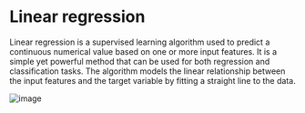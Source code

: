 # Linear regression
Linear regression is a supervised learning algorithm used to predict a continuous numerical value based on one or more input features. It is a simple yet powerful method that can be used for both regression and classification tasks. The algorithm models the linear relationship between the input features and the target variable by fitting a straight line to the data.


![image](https://user-images.githubusercontent.com/48491140/231754345-208fb246-9f7c-4a3b-ae49-bb855ac9521f.png)
